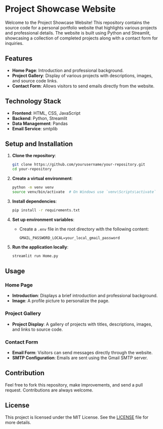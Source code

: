 # Project Showcase Website

Welcome to the Project Showcase Website! This repository contains the source code for a personal portfolio website that highlights various projects and professional details. The website is built using Python and Streamlit, showcasing a collection of completed projects along with a contact form for inquiries.

## Features

- **Home Page**: Introduction and professional background.
- **Project Gallery**: Display of various projects with descriptions, images, and source code links.
- **Contact Form**: Allows visitors to send emails directly from the website.

## Technology Stack

- **Frontend**: HTML, CSS, JavaScript
- **Backend**: Python, Streamlit
- **Data Management**: Pandas
- **Email Service**: smtplib

## Setup and Installation

1. **Clone the repository**:
    ```bash
    git clone https://github.com/yourusername/your-repository.git
    cd your-repository
    ```

2. **Create a virtual environment**:
    ```bash
    python -m venv venv
    source venv/bin/activate  # On Windows use `venv\Scripts\activate`
    ```

3. **Install dependencies**:
    ```bash
    pip install -r requirements.txt
    ```

4. **Set up environment variables**:
    - Create a `.env` file in the root directory with the following content:
        ```
        GMAIL_PASSWORD_LOCAL=your_local_gmail_password
        ```


5. **Run the application locally**:
    ```bash
    streamlit run Home.py
    ```

## Usage

### Home Page

- **Introduction**: Displays a brief introduction and professional background.
- **Image**: A profile picture to personalize the page.

### Project Gallery

- **Project Display**: A gallery of projects with titles, descriptions, images, and links to source code.

### Contact Form

- **Email Form**: Visitors can send messages directly through the website.
- **SMTP Configuration**: Emails are sent using the Gmail SMTP server.


## Contribution

Feel free to fork this repository, make improvements, and send a pull request. Contributions are always welcome.

## License

This project is licensed under the MIT License. See the [LICENSE](https://opensource.org/license/mit) file for more details.
